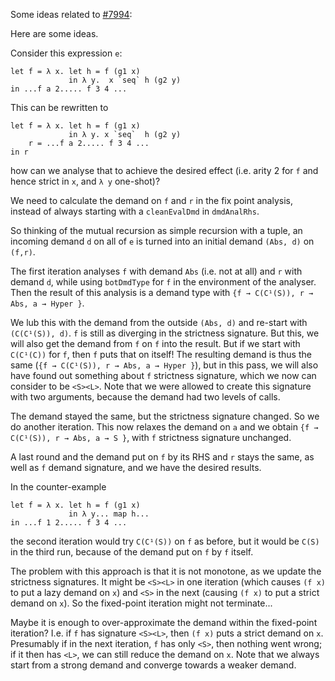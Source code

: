 
Some ideas related to [\#7994](http://gitlabghc.nibbler/ghc/ghc/issues/7994):



Here are some ideas.



Consider this expression `e`:


```wiki
let f = λ x. let h = f (g1 x)
             in λ y.  x `seq` h (g2 y)
in ...f a 2..... f 3 4 ...
```


This can be rewritten to


```wiki
let f = λ x. let h = f (g1 x)
             in λ y. x `seq`  h (g2 y)
    r = ...f a 2..... f 3 4 ...
in r
```


how can we analyse that to achieve the desired effect (i.e. arity 2 for `f` and hence strict in `x`, and `λ y` one-shot)?



We need to calculate the demand on `f` and `r` in the fix point analysis, instead of always starting with a `cleanEvalDmd` in `dmdAnalRhs`.



So thinking of the mutual recursion as simple recursion with a tuple, an incoming demand `d` on all of `e` is turned into an initial demand `(Abs, d)` on `(f,r)`.



The first iteration analyses `f` with demand `Abs` (i.e. not at all) and `r` with demand `d`, while using `botDmdType` for `f` in the environment of the analyser. Then the result of this analysis is a demand type with `{f → C(C¹(S)), r → Abs, a → Hyper }`.



We lub this with the demand from the outside `(Abs, d)` and re-start with `(C(C¹(S)), d)`. `f` is still as diverging in the strictness signature. But this, we will also get the demand from `f` on `f` into the result. But if we start with `C(C¹(C))` for `f`, then `f` puts that on itself! The resulting demand is thus the same (`{f → C(C¹(S)), r → Abs, a → Hyper }`), but in this pass, we will also have found out something about `f` strictness signature, which we now can consider to be `<S><L>`. Note that we were allowed to create this signature with two arguments, because the demand had two levels of calls.



The demand stayed the same, but the strictness signature changed. So we do another iteration. This now relaxes the demand on `a` and we obtain `{f → C(C¹(S)), r → Abs, a → S }`, with `f` strictness signature unchanged.



A last round and the demand put on `f` by its RHS and `r` stays the same, as well as `f` demand signature, and we have the desired results.



In the counter-example


```wiki
let f = λ x. let h = f (g1 x)
             in λ y... map h...
in ...f 1 2..... f 3 4 ...
```


the second iteration would try `C(C¹(S))` on `f` as before, but it would be `C(S)` in the third run, because of the demand put on `f` by `f` itself.



The problem with this approach is that it is not monotone, as we update the strictness signatures. It might be `<S><L>` in one iteration (which causes `(f x)` to put a lazy demand on `x`) and `<S>` in the next (causing `(f x)` to put a strict demand on `x`). So the fixed-point iteration might not terminate...



Maybe it is enough to over-approximate the demand within the fixed-point iteration? I.e. if `f` has signature `<S><L>`, then `(f x)` puts a strict demand on `x`. Presumably if in the next iteration, `f` has only `<S>`, then nothing went wrong; if it then has `<L>`, we can still reduce the demand on `x`. Note that we always start from a strong demand and converge towards a weaker demand.


